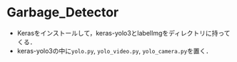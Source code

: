 # Garbage_Detector
- Kerasをインストールして，keras-yolo3とlabelImgをディレクトリに持ってくる．   
- keras-yolo3の中に```yolo.py```, ```yolo_video.py```, ```yolo_camera.py```を置く．
